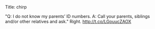 Title: chirp

"Q: I do not know my parents’ ID numbers. A: Call your parents, siblings and/or other relatives and ask." Right. <a href="http://t.co/LGouucZAOX">http://t.co/LGouucZAOX</a>
